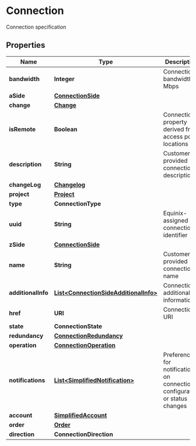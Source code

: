 

# Connection

Connection specification

## Properties

| Name | Type | Description | Notes |
|------------ | ------------- | ------------- | -------------|
|**bandwidth** | **Integer** | Connection bandwidth in Mbps |  |
|**aSide** | [**ConnectionSide**](ConnectionSide.md) |  |  |
|**change** | [**Change**](Change.md) |  |  [optional] |
|**isRemote** | **Boolean** | Connection property derived from access point locations |  [optional] |
|**description** | **String** | Customer-provided connection description |  [optional] |
|**changeLog** | [**Changelog**](Changelog.md) |  |  [optional] |
|**project** | [**Project**](Project.md) |  |  [optional] |
|**type** | **ConnectionType** |  |  |
|**uuid** | **String** | Equinix-assigned connection identifier |  [optional] |
|**zSide** | [**ConnectionSide**](ConnectionSide.md) |  |  |
|**name** | **String** | Customer-provided connection name |  |
|**additionalInfo** | [**List&lt;ConnectionSideAdditionalInfo&gt;**](ConnectionSideAdditionalInfo.md) | Connection additional information |  [optional] |
|**href** | **URI** | Connection URI |  [optional] [readonly] |
|**state** | **ConnectionState** |  |  [optional] |
|**redundancy** | [**ConnectionRedundancy**](ConnectionRedundancy.md) |  |  [optional] |
|**operation** | [**ConnectionOperation**](ConnectionOperation.md) |  |  [optional] |
|**notifications** | [**List&lt;SimplifiedNotification&gt;**](SimplifiedNotification.md) | Preferences for notifications on connection configuration or status changes |  [optional] |
|**account** | [**SimplifiedAccount**](SimplifiedAccount.md) |  |  [optional] |
|**order** | [**Order**](Order.md) |  |  [optional] |
|**direction** | **ConnectionDirection** |  |  [optional] |



